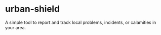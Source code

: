 # urban-shield
A simple tool to report and track local problems, incidents, or calamities in your area.
